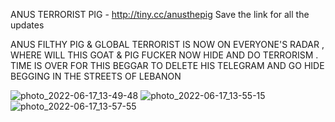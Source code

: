 ANUS TERRORIST PIG - http://tiny.cc/anusthepig
Save the link for all the updates 

ANUS FILTHY PIG & GLOBAL TERRORIST IS NOW ON EVERYONE'S RADAR , WHERE WILL THIS GOAT & PIG FUCKER NOW HIDE AND DO TERRORISM . TIME IS OVER FOR THIS BEGGAR TO DELETE HIS TELEGRAM AND GO HIDE BEGGING IN THE STREETS OF LEBANON

![photo_2022-06-17_13-49-48](https://user-images.githubusercontent.com/107698475/174319294-499745c4-f6f8-45a3-a605-99952065b5e2.jpg)
![photo_2022-06-17_13-55-15](https://user-images.githubusercontent.com/107698475/174319306-f4cea70a-7382-4fe1-a044-fe02a167d0cb.jpg)
![photo_2022-06-17_13-57-55](https://user-images.githubusercontent.com/107698475/174319309-ad39d7f6-47b6-4dc7-a9a7-ca679f08d0bc.jpg)
